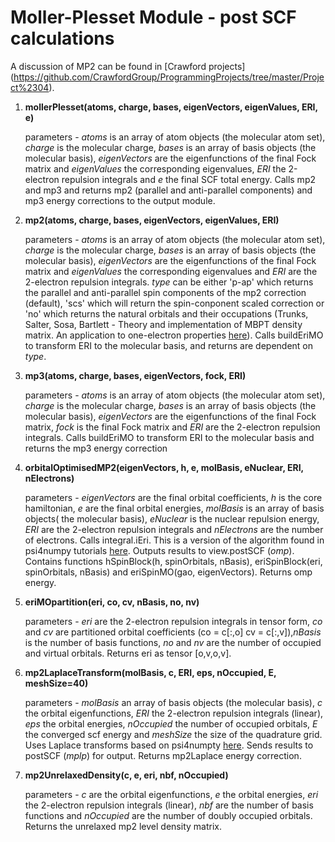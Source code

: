 # Moller-Plesset Module - post SCF calculations

A discussion of MP2 can be found in [Crawford projects]  (https://github.com/CrawfordGroup/ProgrammingProjects/tree/master/Project%2304).

1.	**mollerPlesset(atoms, charge, bases, eigenVectors, eigenValues, ERI, e)**

	parameters - *atoms* is an array of atom objects (the molecular atom set), *charge* is the molecular charge, *bases* is an array of basis objects (the molecular basis), *eigenVectors* are the eigenfunctions of the final Fock matrix and *eigenValues* the	 corresponding eigenvalues, *ERI* the 2-electron repulsion integrals and *e* the final SCF total energy. Calls mp2 and mp3 and returns mp2 (parallel and anti-parallel components) and mp3 energy corrections to the output module.

2.	**mp2(atoms, charge, bases, eigenVectors, eigenValues, ERI)**

	parameters - *atoms* is an array of atom objects (the molecular atom set), *charge* is the molecular charge, *bases* is an array of basis objects (the molecular basis), *eigenVectors* are the eigenfunctions of the final Fock matrix and *eigenValues* the corresponding eigenvalues and *ERI* are the 2-electron repulsion integrals. *type* can be either 'p-ap' which returns the parallel and anti-parallel spin components of the mp2 correction (default), 'scs' which will return the spin-conponent scaled correction or 'no' which returns the natural orbitals and their occupations (Trunks, Salter, Sosa, Bartlett - Theory and implementation of MBPT density matrix. An application to one-electron properties [here](https://www.sciencedirect.com/science/article/abs/pii/0009261488802495)). Calls buildEriMO to transform ERI to the molecular basis, and returns are dependent on *type*.
 
3.	**mp3(atoms, charge, bases, eigenVectors, fock, ERI)**

	parameters - *atoms* is an array of atom objects (the molecular atom set), *charge* is the molecular charge, *bases* is an array of basis objects (the molecular basis), *eigenVectors* are the eigenfunctions of the final Fock matrix, *fock* is the final Fock matrix and *ERI* are the 2-electron repulsion integrals. Calls buildEriMO to transform ERI to the molecular basis and returns the mp3 energy correction	

4.	**orbitalOptimisedMP2(eigenVectors, h, e, molBasis, eNuclear, ERI, nElectrons)**

	parameters - *eigenVectors* are the final orbital coefficients, *h* is the core hamiltonian, *e* are the final orbital energies, *molBasis* is an array of basis objects( the molecular basis), *eNuclear* is the nuclear repulsion energy, *ERI* are the 2-electron repulsion integrals and *nElectrons* are the number of electrons. Calls integral.iEri. This is a version of the algorithm found in psi4numpy tutorials [here](https://github.com/psi4/psi4numpy/blob/master/Tutorials/10_Orbital_Optimized_Methods/10a_orbital-optimized-mp2.ipynb). Outputs results to view.postSCF (*omp*). Contains functions hSpinBlock(h, spinOrbitals, nBasis), eriSpinBlock(eri, spinOrbitals, nBasis) and eriSpinMO(gao, eigenVectors). Returns omp energy.

5.	**eriMOpartition(eri, co, cv, nBasis, no, nv)**

	parameters - *eri* are the 2-electron repulsion integrals in tensor form, *co* and *cv* are partitioned orbital coefficients (co = c[:,o] cv = c[:,v]),*nBasis* is the number of basis functions, *no* and *nv* are the number of occupied and virtual orbitals. Returns eri as tensor [o,v,o,v].

6.	**mp2LaplaceTransform(molBasis, c, ERI, eps, nOccupied, E, meshSize=40)**

	parameters - *molBasis* an array of basis objects (the molecular basis), *c* the orbital eigenfunctions, *ERI* the 2-electron  repulsion integrals (linear), *eps* the orbital energies, *nOccupied* the number of occupied orbitals, *E* the converged scf energy and *meshSize* the size of the quadrature grid. Uses Laplace transforms based on psi4numpty [here](https://github.com/psi4/psi4numpy/blob/master/Moller-Plesset/LT-MP2.py). Sends results to postSCF (*mplp*) for output. Returns mp2Laplace energy correction.
	
7.	**mp2UnrelaxedDensity(c, e, eri, nbf, nOccupied)**

	parameters - *c* are the orbital eigenfunctions, *e* the orbital energies, *eri* the 2-electron  repulsion integrals (linear), *nbf* are the number of basis functions and *nOccupied* are the number of doubly occupied orbitals. Returns the unrelaxed mp2 level density matrix.
